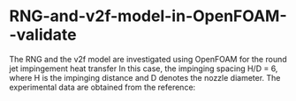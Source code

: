 # RNG-and-v2f-model-in-OpenFOAM--validate
The RNG and the v2f model are investigated using OpenFOAM for the round jet impingement heat transfer
In this case, the impinging spacing H/D = 6, where H is the impinging distance and D denotes the nozzle diameter. The experimental data are obtained from the reference:
    
